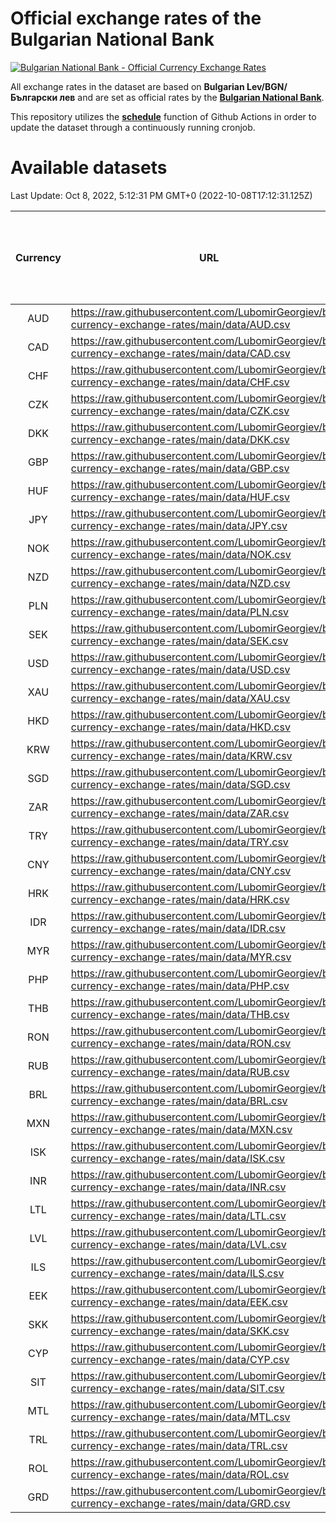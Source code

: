 # Official exchange rates of the Bulgarian National Bank

[![Bulgarian National Bank - Official Currency Exchange Rates](https://github.com/LubomirGeorgiev/bnb-currency-exchange-rates/actions/workflows/update-rates.yml/badge.svg?branch=main)](https://github.com/LubomirGeorgiev/bnb-currency-exchange-rates/actions/workflows/update-rates.yml)

All exchange rates in the dataset are based on **Bulgarian Lev/BGN/Български лев** and are set as official rates by the [**Bulgarian National Bank**](https://www.bnb.bg/Statistics/StExternalSector/StExchangeRates/StERForeignCurrencies/index.htm?toLang=_EN).

This repository utilizes the [**schedule**](https://docs.github.com/en/actions/reference/events-that-trigger-workflows) function of Github Actions in order to update the dataset through a continuously running cronjob.

# Available datasets

<!-- START LINKS (DO NOT EVER FU*ING DELETE THIS COMMENT FOR THE LOVE OF YOUR LIFE!!! IF YOU ARE CURIOS HOW IT WORKS, YOU CAN HAVE A LOOK AT ./src/updateReadme.ts) -->

Last Update: Oct 8, 2022, 5:12:31 PM GMT+0 (2022-10-08T17:12:31.125Z)

| Currency | URL                                                                                             | Number of records | Number of missing days that were filled in |
| :------: | ----------------------------------------------------------------------------------------------- | :---------------: | :----------------------------------------: |
|   AUD    | https://raw.githubusercontent.com/LubomirGeorgiev/bnb-currency-exchange-rates/main/data/AUD.csv |       8045        |                    2489                    |
|   CAD    | https://raw.githubusercontent.com/LubomirGeorgiev/bnb-currency-exchange-rates/main/data/CAD.csv |       8045        |                    2489                    |
|   CHF    | https://raw.githubusercontent.com/LubomirGeorgiev/bnb-currency-exchange-rates/main/data/CHF.csv |       8045        |                    2489                    |
|   CZK    | https://raw.githubusercontent.com/LubomirGeorgiev/bnb-currency-exchange-rates/main/data/CZK.csv |       8045        |                    2489                    |
|   DKK    | https://raw.githubusercontent.com/LubomirGeorgiev/bnb-currency-exchange-rates/main/data/DKK.csv |       8045        |                    2489                    |
|   GBP    | https://raw.githubusercontent.com/LubomirGeorgiev/bnb-currency-exchange-rates/main/data/GBP.csv |       8045        |                    2489                    |
|   HUF    | https://raw.githubusercontent.com/LubomirGeorgiev/bnb-currency-exchange-rates/main/data/HUF.csv |       8045        |                    2489                    |
|   JPY    | https://raw.githubusercontent.com/LubomirGeorgiev/bnb-currency-exchange-rates/main/data/JPY.csv |       8045        |                    2489                    |
|   NOK    | https://raw.githubusercontent.com/LubomirGeorgiev/bnb-currency-exchange-rates/main/data/NOK.csv |       8045        |                    2489                    |
|   NZD    | https://raw.githubusercontent.com/LubomirGeorgiev/bnb-currency-exchange-rates/main/data/NZD.csv |       8045        |                    2489                    |
|   PLN    | https://raw.githubusercontent.com/LubomirGeorgiev/bnb-currency-exchange-rates/main/data/PLN.csv |       8045        |                    2489                    |
|   SEK    | https://raw.githubusercontent.com/LubomirGeorgiev/bnb-currency-exchange-rates/main/data/SEK.csv |       8045        |                    2489                    |
|   USD    | https://raw.githubusercontent.com/LubomirGeorgiev/bnb-currency-exchange-rates/main/data/USD.csv |       8045        |                    2489                    |
|   XAU    | https://raw.githubusercontent.com/LubomirGeorgiev/bnb-currency-exchange-rates/main/data/XAU.csv |       8045        |                    2491                    |
|   HKD    | https://raw.githubusercontent.com/LubomirGeorgiev/bnb-currency-exchange-rates/main/data/HKD.csv |       7745        |                    2400                    |
|   KRW    | https://raw.githubusercontent.com/LubomirGeorgiev/bnb-currency-exchange-rates/main/data/KRW.csv |       7745        |                    2400                    |
|   SGD    | https://raw.githubusercontent.com/LubomirGeorgiev/bnb-currency-exchange-rates/main/data/SGD.csv |       7745        |                    2400                    |
|   ZAR    | https://raw.githubusercontent.com/LubomirGeorgiev/bnb-currency-exchange-rates/main/data/ZAR.csv |       7745        |                    2400                    |
|   TRY    | https://raw.githubusercontent.com/LubomirGeorgiev/bnb-currency-exchange-rates/main/data/TRY.csv |       6224        |                    1927                    |
|   CNY    | https://raw.githubusercontent.com/LubomirGeorgiev/bnb-currency-exchange-rates/main/data/CNY.csv |       6106        |                    1893                    |
|   HRK    | https://raw.githubusercontent.com/LubomirGeorgiev/bnb-currency-exchange-rates/main/data/HRK.csv |       6106        |                    1893                    |
|   IDR    | https://raw.githubusercontent.com/LubomirGeorgiev/bnb-currency-exchange-rates/main/data/IDR.csv |       6106        |                    1893                    |
|   MYR    | https://raw.githubusercontent.com/LubomirGeorgiev/bnb-currency-exchange-rates/main/data/MYR.csv |       6106        |                    1893                    |
|   PHP    | https://raw.githubusercontent.com/LubomirGeorgiev/bnb-currency-exchange-rates/main/data/PHP.csv |       6106        |                    1893                    |
|   THB    | https://raw.githubusercontent.com/LubomirGeorgiev/bnb-currency-exchange-rates/main/data/THB.csv |       6106        |                    1893                    |
|   RON    | https://raw.githubusercontent.com/LubomirGeorgiev/bnb-currency-exchange-rates/main/data/RON.csv |       6047        |                    1875                    |
|   RUB    | https://raw.githubusercontent.com/LubomirGeorgiev/bnb-currency-exchange-rates/main/data/RUB.csv |       5886        |                    1823                    |
|   BRL    | https://raw.githubusercontent.com/LubomirGeorgiev/bnb-currency-exchange-rates/main/data/BRL.csv |       5377        |                    1671                    |
|   MXN    | https://raw.githubusercontent.com/LubomirGeorgiev/bnb-currency-exchange-rates/main/data/MXN.csv |       5377        |                    1671                    |
|   ISK    | https://raw.githubusercontent.com/LubomirGeorgiev/bnb-currency-exchange-rates/main/data/ISK.csv |       5042        |                    1564                    |
|   INR    | https://raw.githubusercontent.com/LubomirGeorgiev/bnb-currency-exchange-rates/main/data/INR.csv |       5008        |                    1555                    |
|   LTL    | https://raw.githubusercontent.com/LubomirGeorgiev/bnb-currency-exchange-rates/main/data/LTL.csv |       4915        |                    1510                    |
|   LVL    | https://raw.githubusercontent.com/LubomirGeorgiev/bnb-currency-exchange-rates/main/data/LVL.csv |       4552        |                    1398                    |
|   ILS    | https://raw.githubusercontent.com/LubomirGeorgiev/bnb-currency-exchange-rates/main/data/ILS.csv |       4282        |                    1334                    |
|   EEK    | https://raw.githubusercontent.com/LubomirGeorgiev/bnb-currency-exchange-rates/main/data/EEK.csv |       3760        |                    1152                    |
|   SKK    | https://raw.githubusercontent.com/LubomirGeorgiev/bnb-currency-exchange-rates/main/data/SKK.csv |       2732        |                    840                     |
|   CYP    | https://raw.githubusercontent.com/LubomirGeorgiev/bnb-currency-exchange-rates/main/data/CYP.csv |       2664        |                    814                     |
|   SIT    | https://raw.githubusercontent.com/LubomirGeorgiev/bnb-currency-exchange-rates/main/data/SIT.csv |       2541        |                    777                     |
|   MTL    | https://raw.githubusercontent.com/LubomirGeorgiev/bnb-currency-exchange-rates/main/data/MTL.csv |       2364        |                    725                     |
|   TRL    | https://raw.githubusercontent.com/LubomirGeorgiev/bnb-currency-exchange-rates/main/data/TRL.csv |       1819        |                    560                     |
|   ROL    | https://raw.githubusercontent.com/LubomirGeorgiev/bnb-currency-exchange-rates/main/data/ROL.csv |       1698        |                    525                     |
|   GRD    | https://raw.githubusercontent.com/LubomirGeorgiev/bnb-currency-exchange-rates/main/data/GRD.csv |        359        |                    107                     |

<!-- END LINKS (DO NOT EVER FU*ING DELETE THIS COMMENT FOR THE LOVE OF YOUR LIFE!!! IF YOU ARE CURIOS HOW IT WORKS, YOU CAN HAVE A LOOK AT ./src/updateReadme.ts) -->
